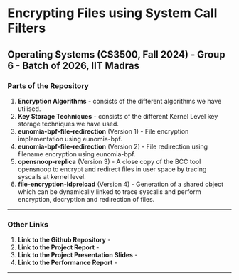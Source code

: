 # Encrypting Files using System Call Filters
## Operating Systems (CS3500, Fall 2024) - Group 6 - Batch of 2026, IIT Madras

### Parts of the Repository

1. **Encryption Algorithms** - consists of the different algorithms we have utilised.
2. **Key Storage Techniques** - consists of the different Kernel Level key storage techniques we have used.
3. **eunomia-bpf-file-redirection** (Version 1) - File encryption implementation using eunomia-bpf.
4. **eunomia-bpf-file-redirection** (Version 2) - File redirection using filename encryption using eunomia-bpf.
5. **opensnoop-replica** (Version 3) - A close copy of the BCC tool opensnoop to encrypt and redirect files in user space by tracing syscalls at kernel level.
6. **file-encryption-ldpreload** (Version 4) - Generation of a shared object which can be dynamically linked to trace syscalls and perform encryption, decryption and redirection of files.

---

### Other Links

1. **Link to the Github Repository** -
2. **Link to the Project Report** -
3. **Link to the Project Presentation Slides** -
4. **Link to the Performance Report** -

---
